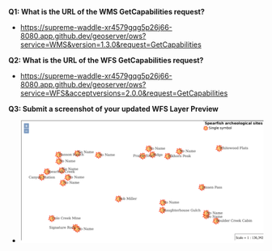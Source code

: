 **Q1: What is the URL of the WMS GetCapabilities request?**
- https://supreme-waddle-xr4579gqg5p26j66-8080.app.github.dev/geoserver/ows?service=WMS&version=1.3.0&request=GetCapabilities

**Q2: What is the URL of the WFS GetCapabilities request?**
- https://supreme-waddle-xr4579gqg5p26j66-8080.app.github.dev/geoserver/ows?service=WFS&acceptversions=2.0.0&request=GetCapabilities

**Q3: Submit a screenshot of your updated WFS Layer Preview**
- ![archsites-screenshot.png](archsites-screenshot.png)